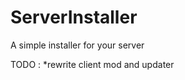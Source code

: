 ServerInstaller
===============

A simple installer for your server


TODO :
*rewrite client mod and updater